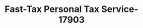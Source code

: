---
f_zip-code: 83427
f_state-code: ID
title: Fast-Tax Personal Tax Service-17903
f_phone: 208-523-4751
f_city-only: Iona
f_address: 5178 East Denning Avenue Iona
f_location-unique-id: '17903'
slug: fast-tax-personal-tax-service-17903
updated-on: '2024-05-30T13:46:58.046Z'
created-on: '2024-05-30T13:36:59.803Z'
published-on: '2024-05-30T13:54:32.469Z'
f_city-state: cms/city/iona-id.md
f_company: cms/company/fast-tax-personal-tax-service.md
f_state: cms/state/idaho.md
layout: '[payday-loan].html'
tags: payday-loan
---